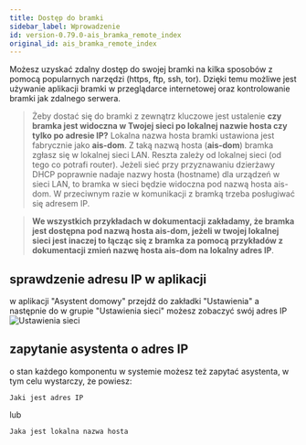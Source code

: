 ```yaml
---
title: Dostęp do bramki
sidebar_label: Wprowadzenie
id: version-0.79.0-ais_bramka_remote_index
original_id: ais_bramka_remote_index
---
```


Możesz uzyskać zdalny dostęp do swojej bramki na kilka sposobów z pomocą popularnych narzędzi (https, ftp, ssh, tor). Dzięki temu możliwe jest używanie aplikacji bramki w przeglądarce internetowej oraz kontrolowanie bramki jak zdalnego serwera.


> Żeby dostać się do bramki z zewnątrz kluczowe jest ustalenie **czy bramka jest widoczna w Twojej sieci po lokalnej nazwie hosta czy tylko po adresie IP?** Lokalna nazwa hosta bramki ustawiona jest fabrycznie jako **ais-dom**. Z taką nazwą  hosta (**ais-dom**) bramka zgłasz się w lokalnej sieci LAN. Reszta zależy od lokalnej sieci (od tego co potrafi router). Jeżeli sieć przy przyznawaniu dzierżawy DHCP poprawnie nadaje nazwy hosta (hostname) dla urządzeń w sieci LAN, to bramka w sieci będzie widoczna pod nazwą hosta ais-dom. W przeciwnym razie w  komunikacji z bramką trzeba posługiwać się adresem IP.

>**We wszystkich przykładach w dokumentacji zakładamy, że bramka jest dostępna pod nazwą hosta ais-dom, jeżeli w twojej lokalnej sieci jest inaczej to łącząc się z bramka za pomocą przykładów z dokumentacji zmień nazwę hosta ais-dom na lokalny adres IP**.

## sprawdzenie adresu IP w aplikacji

w aplikacji "Asystent domowy" przejdź do zakładki "Ustawienia" a następnie do w grupie "Ustawienia sieci" możesz zobaczyć swój adres IP
![Ustawienia sieci](/AIS-docs/img/en/bramka/net_settings.png)

## zapytanie asystenta o adres IP

o stan każdego komponentu w systemie możesz też zapytać asystenta, w tym celu wystarczy, że powiesz:

```text
Jaki jest adres IP
```

lub

```text
Jaka jest lokalna nazwa hosta
```
